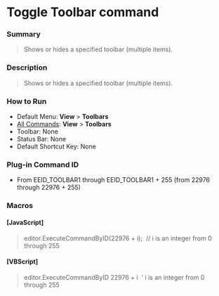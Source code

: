 # Toggle Toolbar command

### Summary

> Shows or hides a specified toolbar (multiple items).

### Description

> Shows or hides a specified toolbar (multiple items).

### How to Run

- Default Menu: **View** \> **Toolbars**
- [All Commands](../tools/all_commands): **View** >
**Toolbars**
- Toolbar: None
- Status Bar: None
- Default Shortcut Key: None

### Plug-in Command ID

- From EEID\_TOOLBAR1 through EEID\_TOOLBAR1 + 255 (from 22976 through 22976 + 255)

### Macros

#### \[JavaScript\]

> editor.ExecuteCommandByID(22976 + i);  // i is an integer from 0 through 255

#### \[VBScript\]

> editor.ExecuteCommandByID 22976 + i  ' i is an integer from 0 through 255